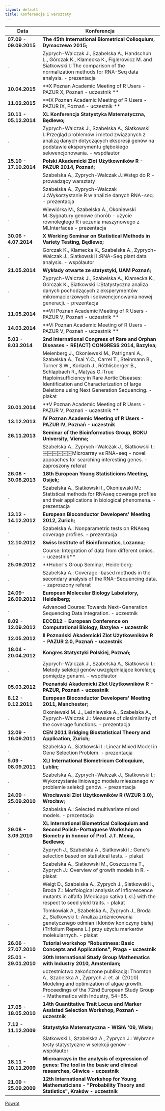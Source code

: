 ```yaml
---
layout: default
title: Konferencje i warsztaty
---
```

Data | Konferencja
--- | ---
 **07.09 - 09.09.2015** | **The 45th International Biometrical Colloquium, Dymaczewo 2015;**
. | Zyprych-Walczak J., Szabelska A., Handschuh L., Górczak K., Klamecka K., Figlerowicz M. and Siatkowski I.:The comparison of the normalization methods for RNA-Seq data analysis. - prezentacja 
**10.04.2015** | **X Poznan Academic Meeting of R Users - PAZUR X, Poznań - uczestnik **
**11.02.2015** | **IX Poznan Academic Meeting of R Users - PAZUR IX, Poznań - uczestnik **
**30.11 - 05.12.2014** | **XL Konferencja Statystyka Matematyczna, Będlewo;**
. | Zyprych-Walczak J., Szabelska A., Siatkowski I.:Przegląd problemów i metod związanych z analizą danych dotyczących ekspresji genów na podstawie eksperymentu głębokiego sekwencjonowania. - współautor
**15.10 - 17.10.2014** | **Polski Akademicki Zlot Użytkowników R - PAZUR 2014, Poznań;**
. | Szabelska A., Zyprych-Walczak J.:Wstęp do R - prowadzący warsztaty
. | Szabelska A., Zyprych-Walczak J.:Wykorzystanie R w analizie danych RNA-seq. - prezentacja
. | Wiewiórka M., Szabelska A., Okoniewski M.:Sygnatury genowe chorób - użycie równoległego R i uczenia maszynowego z MLInterfaces - prezentacja
**30.06 - 4.07.2014**	| **X Working Seminar on Statistical Methods in Variety Testing, Będlewo;**
. | Górczak K., Klamecka K., Szabelska A., Zyprych-Walczak J., Siatkowski I.:RNA-Seq plant data analysis. - współautor
**21.05.2014** | **Wykłady otwarte ze statystyki, UAM Poznań;**
. | Zyprych-Walczak J., Szabelska A., Klamecka K., Górczak K., Siatkowski I.:Statystyczna analiza danych pochodzących z eksperymentów mikromacierzowych i sekwencjonowania nowej generacji. - prezentacja
**11.05.2014** | **VII Poznan Academic Meeting of R Users - PAZUR V, Poznań - uczestnik **
**14.03.2014** | **VI Poznan Academic Meeting of R Users - PAZUR V, Poznań - uczestnik **
**5.03 - 8.03.2014** | **2nd International Congress of Rare and Orphan Diseases - RE(ACT) CONGRESS 2014, Bazylea;**
. | Meienberg J., Okoniewski M., Patrignani A., Szabelska A., Tsai Y.C., Carrel T., Steinmann B., Turner S.W., Korlach J., Röthlisberger B., Schlapbach R., Matyas G.:True Haploinsufficiency in Rare Aortic Diseases: Identification and Characterization of large Deletions using Next Generation Sequencing. - plakat
**30.01.2014** | **V Poznan Academic Meeting of R Users - PAZUR V, Poznań - uczestnik **
**13.12.2013** | **IV Poznan Academic Meeting of R Users - PAZUR IV, Poznań - uczestnik**
**26.11.2013** | **Seminar of the Bioinformatics Group, BOKU University, Vienna;**
. | Szabelska A., Zyprych-Walczak J., Siatkowski I.:￼￼￼￼￼￼Microarray vs RNA-seq - novel appoaches for searching interesting genes. - zaproszony referat
**26.08 - 30.08.2013** | **18th European Young Statisticions Meeting, Osijek;**
. | Szabelska A., Siatkowski I., Okoniewski M.: Statistical methods for RNAseq coverage profiles and their applications in biological phenomena. - prezentacja
**13.12 - 14.12.2012** | **European Bioconductor Developers' Meeting 2012, Zurich;**
. | Szabelska A.: Nonparametric tests on RNAseq coverage profiles. - prezentacja
**12.10.2012** | **Swiss Institute of Bioinformatics, Lozanna;**
. | Course: Integration of data from different omics. - uczestnik**
**25.09.2012** | **Huber's Group Seminar, Heidelberg;
. | Szabelska A.: Coverage-based methods in the secondary analysis of the RNA-Sequencing data. - zaproszony referat
**24.09-26.09.2012** | **European Molecular Biology Labolatory, Heidelberg;**
. | Advanced Course: Towards Next-Generation Sequencing Data Integration. - uczestnik
**8.09 - 12.09.2012** | **ECCB12 - European Conference on Computational Biology, Bazylea - uczestnik**
**12.05.2012** | **II Poznański Akademicki Zlot Użytkowników R - PAZUR 2.0, Poznań - uczestnik**
**18.04 - 20.04.2012** | **Kongres Statystyki Polskiej, Poznań;**
. | Zyprych-Walczak J., Szabelska A., Siatkowski I.: Metody selekcji genów uwzględniające korelację pomiędzy genami. - współautor
**05.03.2012** | **Poznański Akademicki Zlot Użytkowników R - PAZUR, Poznań - uczestnik**
**8.12 - 9.12.2011** | **European Bioconductor Developers' Meeting 2011, Manchester;**
. | Okoniewski M. J., Leśniewska A., Szabelska A., Zyprych-Walczak J.: Measures of dissimilarity of the coverage functions. - prezentacja
**12.09 - 16.09.2011** | **CEN 2011 Bridging Biostatistical Theory and Application, Zurich;**
. | Szabelska A., Siatkowski I.: Linear Mixed Model in Gene Selection Problem. - prezentacja
**5.09 - 08.09.2011**	| **XLI International Biometricum Colloquium, Lublin;**
. | Szabelska A., Zyprych-Walczak J., Siatkowski I.: Wykorzystanie liniowego modelu mieszanego w problemie selekcji genów. - prezentacja
**24.09 - 25.09.2010** | **Wrocławski Zlot Użytkowników R (WZUR 3.0), Wrocław;**
. | Szabelska A.: Selected multivariate mixed models. - prezentacja
**29.08 - 3.09.2010** | **XL International Biometrical Colloquium and Second Polish-Portuguese Workshop on Biometry in honour of Prof. J.T. Mexia, Bedlewo;**
. | Zyprych J., Szabelska A., Siatkowski I.: Gene's selection based on statistical tests. - plakat 
. | Szabelska A., Siatkowski M., Goszczurna T., Zyprych J.: Overview of growth models in R. - plakat 
. | Weigt D., Szabelska A., Zyprych J., Siatkowski I., Broda Z.: Morfological analysis of inflorescence mutants in alfalfa (Medicago sativa  L.sl.) with the respect to seed yield traits. - plakat 
. | Tomkowiak A., Szabelska A., Zyprych J., Broda Z., Siatkowski I.: Analiza zróżnicowania genetycznego odmian i klonów koniczyny białej (Trifolium Repens L.) przy użyciu markerów molekularnych. - plakat 
**26.06 - 27.07.2010** | **Tutorial workshop "Robustness: Basic Concepts and Applications", Praga - uczestnik**
**25.01 - 29.01.2010** | **30th International Study Group Mathematics with Industry 2010, Amsterdam;**
. | uczestnictwo zakończone publikacją: Thornton A., Szabelska A., Zyprych J. et. al. (2010) Modeling and optimization of algae growth. Proceedings of the 72nd European Study Group - Mathematics with Industry, 54-85.
**17.05 - 18.05.2010** | **14th Quantitative Trait Locus and Marker Assisted Selection Workshop, Poznań - uczestnik**
**7.12 - 11.12.2009** | **Statystyka Matematyczna - WISłA '09, Wisła;**
. | Siatkowski I., Szabelska A., Zyprych J.: Wybrane testy statystyczne w selekcji genów - współautor
**18.11 - 20.11.2009** | **Microarrays in the analysis of expression of genes: The tool in the basic and clinical researches, Gliwice - uczestnik**
**21.09 - 25.09.2009** | **12th International Workshop for Young Mathematicians - "Probability Theory and Statistics", Kraków - uczestnik**

[Powrót](/cv)
